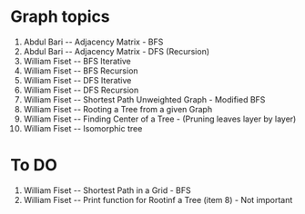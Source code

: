 # Graph topics 

 1. Abdul Bari       -- Adjacency Matrix - BFS
 2. Abdul Bari       -- Adjacency Matrix - DFS (Recursion)
 3. William Fiset    -- BFS Iterative
 4. William Fiset    -- BFS Recursion
 5. William Fiset    -- DFS Iterative
 6. William Fiset    -- DFS Recursion
 7. William Fiset    -- Shortest Path Unweighted Graph - Modified BFS
 8. William Fiset    -- Rooting a Tree from a given Graph 
 9. William Fiset    -- Finding Center of a Tree - (Pruning leaves layer by layer)
10. William Fiset    -- Isomorphic tree 


# To DO 

1. William Fiset    -- Shortest Path in a Grid - BFS
2. William Fiset    -- Print function for Rootinf a Tree (item 8) - Not important
